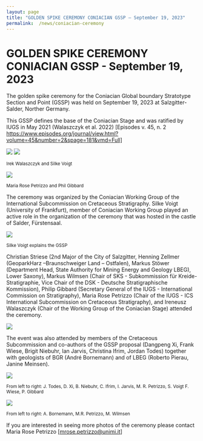 ```yaml
---
layout: page
title: "GOLDEN SPIKE CEREMONY CONIACIAN GSSP – September 19, 2023"
permalink:  /news/coniacian-ceremony
---
```

# GOLDEN SPIKE CEREMONY CONIACIAN GSSP - September 19, 2023

The golden spike ceremony for the Coniacian Global boundary Stratotype Section and Point (GSSP) was held on September 19, 2023 at Salzgitter-Salder, Norther Germany. 

This GSSP defines the base of the Coniacian Stage and was ratified by IUGS in May 2021 (Walaszczyk et al. 2022) 
[Episodes v. 45, n. 2 https://www.episodes.org/journal/view.html?volume=45&number=2&spage=181&vmd=Full] 

![](https://stratigraphy.org/subcommission-cretaceous/images/coniacianGSSPnail.jpg)
![](https://stratigraphy.org/subcommission-cretaceous/images/coniacianGSSP.jpg)
<p style="font-size:smaller;">Irek Walaszczyk and Silke Voigt</p>

![](https://stratigraphy.org/subcommission-cretaceous/images/coniacianGSSP2.jpg) 
<p style="font-size:smaller;">Maria Rose Petrizzo and Phil Gibbard</p>

The ceremony was organized by the Coniacian Working Group of the International Subcommission on Cretaceous Stratigraphy. Silke Voigt (University of Frankfurt), member of Coniacian Working Group played an active role in the organization of the ceremony that was hosted in the castle of Salder, Fürstensaal. 

![](https://stratigraphy.org/subcommission-cretaceous/images/silke-panel.jpg)  
<p style="font-size:smaller;">Silke Voigt explains the GSSP</p>

Christian Striese (2nd Major of the City of Salzgitter, Henning Zellmer (GeoparkHarz –Braunschweiger Land –  Ostfalen), Markus Stöwer (Department Head, State Authority for Mining Energy and Geology LBEG), Lower Saxony), Markus Wilmsen (Chair of SKS - Subkommission für Kreide-Stratigraphie, Vice Chair of the DSK - Deutsche Stratigraphische Kommission), Philip Gibbard (Secretary General of the IUGS - International Commission on Stratigraphy), Maria Rose Petrizzo (Chair of the IUGS - ICS International Subcommission on Cretaceous Stratigraphy), and Ireneusz Walaszczyk (Chair of the Working Group of the Coniacian Stage) attended the ceremony. 

![](https://stratigraphy.org/subcommission-cretaceous/images/coniacian-view.jpg)  

The event was also attended by members of the Cretaceous Subcommission and co-authors of the GSSP proposal (Dangpeng Xi, Frank Wiese, Brigit Niebuhr, Ian Jarvis, Christina Ifrim, Jordan Todes) together with geologists of BGR (André Bornemann) and of LBEG (Roberto Pierau, Janine Meinsen). 

![](https://stratigraphy.org/subcommission-cretaceous/images/coniacian-people.jpg)  
<p style="font-size:smaller;">From left to right: J. Todes, D. Xi, B. Niebuhr, C. Ifrim, I. Jarvis, M. R. Petrizzo, S. Voigt F. Wiese, P. Gibbard</p>

![](https://stratigraphy.org/subcommission-cretaceous/images/coniacian-3.jpg)  
<p style="font-size:smaller;">From left to right: A. Bornemann, M.R. Petrizzo, M. Wilmsen</p> 

If you are interested in seeing more photos of the ceremony please contact Maria Rose Petrizzo 
[mrose.petrizzo@unimi.it]
